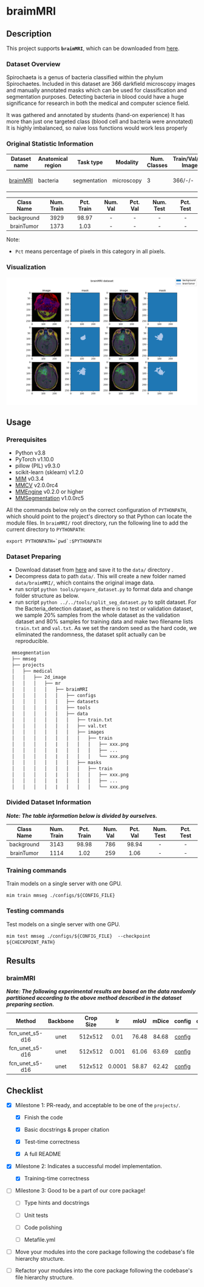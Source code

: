 # braimMRI

## Description

This project supports **`braimMRI`**, which can be downloaded from [here](https://tianchi.aliyun.com/dataset/dataDetail?dataId=127459).

### Dataset Overview

Spirochaeta is a genus of bacteria classified within the phylum Spirochaetes. Included in this dataset are 366 darkfield microscopy images and manually annotated masks which can be used for classification and segmentation purposes. Detecting bacteria in blood could have a huge significance for research in both the medical and computer science field.

It was gathered and annotated by students (hand-on experience)
It has more than just one targeted class (blood cell and bacteria were annotated)
It is highly imbalanced, so naive loss functions would work less properly

### Original Statistic Information

| Dataset name                                                            | Anatomical region | Task type    | Modality   | Num. Classes | Train/Val/Test Images | Train/Val/Test Labeled | Release Date | License                                                         |
| ----------------------------------------------------------------------- | ----------------- | ------------ | ---------- | ------------ | --------------------- | ---------------------- | ------------ | --------------------------------------------------------------- |
| [braimMRI](https://tianchi.aliyun.com/dataset/dataDetail?dataId=127459) | bacteria          | segmentation | microscopy | 3            | 366/-/-               | yes/-/-                | 2017         | [CC-BY-NC 4.0](https://creativecommons.org/licenses/by-sa/4.0/) |

| Class Name | Num. Train | Pct. Train | Num. Val | Pct. Val | Num. Test | Pct. Test |
| :--------: | :--------: | :--------: | :------: | :------: | :-------: | :-------: |
| background |    3929    |   98.97    |    -     |    -     |     -     |     -     |
| brainTumor |    1373    |    1.03    |    -     |    -     |     -     |     -     |

Note:

- `Pct` means percentage of pixels in this category in all pixels.

### Visualization

![bac](https://raw.githubusercontent.com/uni-medical/medical-datasets-visualization/main/2d/semantic_seg/mr/brainMRI/brainMRI_dataset.png)

## Usage

### Prerequisites

- Python v3.8
- PyTorch v1.10.0
- pillow (PIL) v9.3.0
- scikit-learn (sklearn) v1.2.0
- [MIM](https://github.com/open-mmlab/mim) v0.3.4
- [MMCV](https://github.com/open-mmlab/mmcv) v2.0.0rc4
- [MMEngine](https://github.com/open-mmlab/mmengine) v0.2.0 or higher
- [MMSegmentation](https://github.com/open-mmlab/mmsegmentation) v1.0.0rc5

All the commands below rely on the correct configuration of `PYTHONPATH`, which should point to the project's directory so that Python can locate the module files. In `braimMRI/` root directory, run the following line to add the current directory to `PYTHONPATH`:

```shell
export PYTHONPATH=`pwd`:$PYTHONPATH
```

### Dataset Preparing

- Download dataset from [here](https://tianchi.aliyun.com/dataset/dataDetail?dataId=127459) and save it to the `data/` directory .
- Decompress data to path `data/`. This will create a new folder named `data/braimMRI/`, which contains the original image data.
- run script `python tools/prepare_dataset.py` to format data and change folder structure as below.
- run script `python ../../tools/split_seg_dataset.py` to split dataset. For the Bacteria_detection dataset, as there is no test or validation dataset, we sample 20% samples from the whole dataset as the validation dataset and 80% samples for training data and make two filename lists `train.txt` and `val.txt`. As we set the random seed as the hard code, we eliminated the randomness, the dataset split actually can be reproducible.

```none
  mmsegmentation
  ├── mmseg
  ├── projects
  │   ├── medical
  │   │   ├── 2d_image
  │   │   │   ├── mr
  │   │   │   │   ├── braimMRI
  │   │   │   │   │   ├── configs
  │   │   │   │   │   ├── datasets
  │   │   │   │   │   ├── tools
  │   │   │   │   │   ├── data
  │   │   │   │   │   │   ├── train.txt
  │   │   │   │   │   │   ├── val.txt
  │   │   │   │   │   │   ├── images
  │   │   │   │   │   │   │   ├── train
  │   │   │   │   |   │   │   │   ├── xxx.png
  │   │   │   │   |   │   │   │   ├── ...
  │   │   │   │   |   │   │   │   └── xxx.png
  │   │   │   │   │   │   ├── masks
  │   │   │   │   │   │   │   ├── train
  │   │   │   │   |   │   │   │   ├── xxx.png
  │   │   │   │   |   │   │   │   ├── ...
  │   │   │   │   |   │   │   │   └── xxx.png
```

### Divided Dataset Information

***Note: The table information below is divided by ourselves.***

| Class Name | Num. Train | Pct. Train | Num. Val | Pct. Val | Num. Test | Pct. Test |
| :--------: | :--------: | :--------: | :------: | :------: | :-------: | :-------: |
| background |    3143    |   98.98    |   786    |  98.94   |     -     |     -     |
| brainTumor |    1114    |    1.02    |   259    |   1.06   |     -     |     -     |

### Training commands

Train models on a single server with one GPU.

```shell
mim train mmseg ./configs/${CONFIG_FILE}
```

### Testing commands

Test models on a single server with one GPU.

```shell
mim test mmseg ./configs/${CONFIG_FILE}  --checkpoint ${CHECKPOINT_PATH}
```

<!-- List the results as usually done in other model's README. [Example](https://github.com/open-mmlab/mmsegmentation/tree/dev-1.x/configs/fcn#results-and-models)

You should claim whether this is based on the pre-trained weights, which are converted from the official release; or it's a reproduced result obtained from retraining the model in this project. -->

## Results

### braimMRI

***Note: The following experimental results are based on the data randomly partitioned according to the above method described in the dataset preparing section.***

|     Method      | Backbone | Crop Size |   lr   | mIoU  | mDice |                                    config                                     |         download         |
| :-------------: | :------: | :-------: | :----: | :---: | :---: | :---------------------------------------------------------------------------: | :----------------------: |
| fcn_unet_s5-d16 |   unet   |  512x512  |  0.01  | 76.48 | 84.68 |  [config](./configs/fcn-unet-s5-d16_unet_1xb16-0.01-20k_braimMRI-512x512.py)  | [model](<>) \| [log](<>) |
| fcn_unet_s5-d16 |   unet   |  512x512  | 0.001  | 61.06 | 63.69 | [config](./configs/fcn-unet-s5-d16_unet_1xb16-0.001-20k_braimMRI-512x512.py)  | [model](<>) \| [log](<>) |
| fcn_unet_s5-d16 |   unet   |  512x512  | 0.0001 | 58.87 | 62.42 | [config](./configs/fcn-unet-s5-d16_unet_1xb16-0.0001-20k_braimMRI-512x512.py) | [model](<>) \| [log](<>) |

## Checklist

- [x] Milestone 1: PR-ready, and acceptable to be one of the `projects/`.

  - [x] Finish the code

  - [x] Basic docstrings & proper citation

  - [x] Test-time correctness

  - [x] A full README

- [x] Milestone 2: Indicates a successful model implementation.

  - [x] Training-time correctness

- [ ] Milestone 3: Good to be a part of our core package!

  - [ ] Type hints and docstrings

  - [ ] Unit tests

  - [ ] Code polishing

  - [ ] Metafile.yml

- [ ] Move your modules into the core package following the codebase's file hierarchy structure.

- [ ] Refactor your modules into the core package following the codebase's file hierarchy structure.
